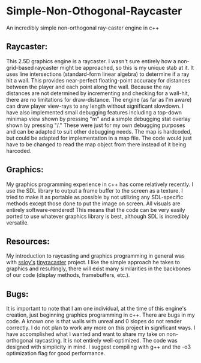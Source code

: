 # Simple-Non-Othogonal-Raycaster
An incredibly simple non-orthogonal ray-caster engine in c++

## Raycaster:
  This 2.5D graphics engine is a raycaster. I wasn't sure entirely how a non-grid-based raycaster might be approached, so this is my unique stab at it. It uses line intersections (standard-form linear algebra) to determine if a ray hit a wall. This provides near-perfect floating-point accuracy for distances between the player and each point along the wall. Because the ray distances are not determined by incrementing and checking for a wall-hit, there are no limitations for draw-distance. The engine (as far as I'm aware) can draw player view-rays to any length without significant slowdown. I have also implemented small debugging features including a top-down minimap view shown by pressing "m" and a simple debugging stat overlay shown by pressing "/." These were just for my own debugging purposes and can be adapted to suit other debugging needs. The map is hardcoded, but could be adapted for implementation in a map file. The code would just have to be changed to read the map object from there instead of it being harcoded.
  
## Graphics: 
  My graphics programming experience in c++ has come relatively recently. I use the SDL library to output a frame buffer to the screen as a texture. I tried to make it as portable as possible by not utilizing any SDL-specific methods except those done to put the image on screen. All visuals are entirely software-rendered! This means that the code can be very easily ported to use whatever graphics library is best, although SDL is incredibly versatile. 
  
## Resources:
  My introduction to raycasting and graphics programming in general was with [ssloy's](https://github.com/ssloy) [tinyracaster](https://github.com/ssloy/tinyraycaster) project. I like the simple approach he takes to graphics and resultingly, there will exist many similarities in the backbones of our code (display methods, framebuffers, etc.).
  
## Bugs: 
  It is important to note that I am one individual, at the time of this engine's creation, just beginning graphics programming in c++. There are bugs in my code. A known one is that walls with unreal and 0 slopes do not render correctly. I do not plan to work any more on this project in significant ways. I have accomplished what I wanted and want to share my take on non-orthogonal raycasting. It is not entirely well-optimized. The code was designed with simplicity in mind. I suggest compiling with g++ and the -o3 optimization flag for good performance.
  



